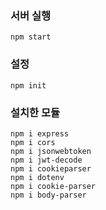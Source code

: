 ### 서버 실행

```
npm start
```

### 설정

```
npm init
```

### 설치한 모듈

```
npm i express
npm i cors
npm i jsonwebtoken
npm i jwt-decode
npm i cookieparser
npm i dotenv
npm i cookie-parser
npm i body-parser
```
